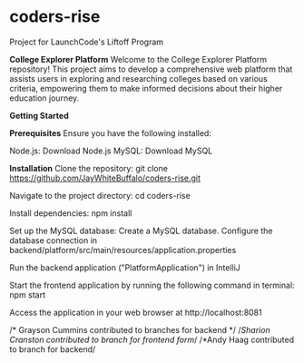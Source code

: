# coders-rise
Project for LaunchCode's Liftoff Program

**College Explorer Platform**
Welcome to the College Explorer Platform repository! This project aims to develop a comprehensive web platform that assists users in exploring and researching colleges based on various criteria, empowering them to make informed decisions about their higher education journey.

**Getting Started**

**Prerequisites**
Ensure you have the following installed:

Node.js: Download Node.js
MySQL: Download MySQL

**Installation**
Clone the repository:
git clone https://github.com/JayWhiteBuffalo/coders-rise.git

Navigate to the project directory:
cd coders-rise

Install dependencies:
npm install

Set up the MySQL database:
Create a MySQL database.
Configure the database connection in backend/platform/src/main/resources/application.properties

Run the backend application ("PlatformApplication") in IntelliJ

Start the frontend application by running the following command in terminal:
npm start

Access the application in your web browser at http://localhost:8081


/* Grayson Cummins contributed to branches for backend */
/*Sharion Cranston contributed to branch for frontend form*/
/*Andy Haag contributed to branch for backend/
